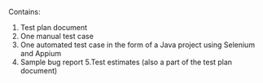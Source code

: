Contains:

1. Test plan document
2. One manual test case
3. One automated test case in the form of a Java project using Selenium and Appium
4. Sample bug report
5.Test estimates (also a part of the test plan document) 
